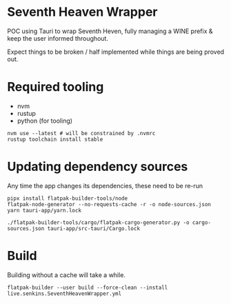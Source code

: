 # Seventh Heaven Wrapper

POC using Tauri to wrap Seventh Heven, fully managing a WINE prefix & keep the user informed throughout.

Expect things to be broken / half implemented while things are being proved out.

# Required tooling

* nvm
* rustup
* python (for tooling)

```
nvm use --latest # will be constrained by .nvmrc
rustup toolchain install stable
```

# Updating dependency sources

Any time the app changes its dependencies, these need to be re-run

```
pipx install flatpak-builder-tools/node
flatpak-node-generator --no-requests-cache -r -o node-sources.json yarn tauri-app/yarn.lock

./flatpak-builder-tools/cargo/flatpak-cargo-generator.py -o cargo-sources.json tauri-app/src-tauri/Cargo.lock
```

# Build

Building without a cache will take a while.

```
flatpak-builder --user build --force-clean --install live.senkins.SeventhHeavenWrapper.yml
```